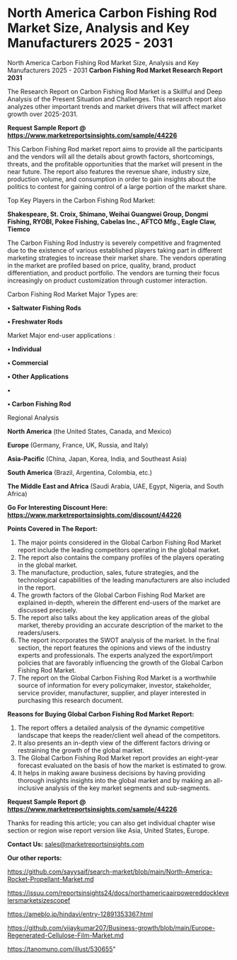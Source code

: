 # North America Carbon Fishing Rod Market Size, Analysis and Key Manufacturers 2025 - 2031
North America Carbon Fishing Rod Market Size, Analysis and Key Manufacturers 2025 - 2031
<strong>Carbon Fishing Rod Market Research Report 2031</strong>

The Research Report on Carbon Fishing Rod Market is a Skillful and Deep Analysis of the Present Situation and Challenges. This research report also analyzes other important trends and market drivers that will affect market growth over 2025-2031.

<strong>Request Sample Report @ <a href=https://www.marketreportsinsights.com/sample/44226>https://www.marketreportsinsights.com/sample/44226</a></strong>

This Carbon Fishing Rod market report aims to provide all the participants and the vendors will all the details about growth factors, shortcomings, threats, and the profitable opportunities that the market will present in the near future. The report also features the revenue share, industry size, production volume, and consumption in order to gain insights about the politics to contest for gaining control of a large portion of the market share.

Top Key Players in the Carbon Fishing Rod Market:

<strong>Shakespeare, St. Croix, Shimano, Weihai Guangwei Group, Dongmi Fishing, RYOBI, Pokee Fishing, Cabelas Inc., AFTCO Mfg., Eagle Claw, Tiemco</strong>

The Carbon Fishing Rod Industry is severely competitive and fragmented due to the existence of various established players taking part in different marketing strategies to increase their market share. The vendors operating in the market are profiled based on price, quality, brand, product differentiation, and product portfolio. The vendors are turning their focus increasingly on product customization through customer interaction.

Carbon Fishing Rod Market Major Types are:

<strong>•  Saltwater Fishing Rods

•  Freshwater Rods</strong>

Market Major end-user applications :

<strong>•  Individual

•  Commercial

•  Other Applications

•  

•  Carbon Fishing Rod</strong>

Regional Analysis

</u><strong><b>North America</b></strong> (the United States, Canada, and Mexico)

<strong><b>Europe </b></strong>(Germany, France, UK, Russia, and Italy)

<strong><b>Asia-Pacific</b></strong> (China, Japan, Korea, India, and Southeast Asia)

<strong><b>South America</b></strong> (Brazil, Argentina, Colombia, etc.)

<strong><b>The Middle East and Africa</b></strong> (Saudi Arabia, UAE, Egypt, Nigeria, and South Africa)

<strong>Go For Interesting Discount Here: <a href=https://www.marketreportsinsights.com/discount/44226>https://www.marketreportsinsights.com/discount/44226</a></strong>

<strong>Points Covered in The Report:</strong>
<ol>
  <li>The major points considered in the Global Carbon Fishing Rod Market report include the leading competitors operating in the global market.</li>
  <li>The report also contains the company profiles of the players operating in the global market.</li>
  <li>The manufacture, production, sales, future strategies, and the technological capabilities of the leading manufacturers are also included in the report.</li>
  <li>The growth factors of the Global Carbon Fishing Rod Market are explained in-depth, wherein the different end-users of the market are discussed precisely.</li>
  <li>The report also talks about the key application areas of the global market, thereby providing an accurate description of the market to the readers/users.</li>
  <li>The report incorporates the SWOT analysis of the market. In the final section, the report features the opinions and views of the industry experts and professionals. The experts analyzed the export/import policies that are favorably influencing the growth of the Global Carbon Fishing Rod Market.</li>
  <li>The report on the Global Carbon Fishing Rod Market is a worthwhile source of information for every policymaker, investor, stakeholder, service provider, manufacturer, supplier, and player interested in purchasing this research document.</li>
</ol>
<strong>Reasons for Buying Global Carbon Fishing Rod Market Report:</strong>

<ol>
  <li>The report offers a detailed analysis of the dynamic competitive landscape that keeps the reader/client well ahead of the competitors.</li>
  <li>It also presents an in-depth view of the different factors driving or restraining the growth of the global market.</li>
  <li>The Global Carbon Fishing Rod Market report provides an eight-year forecast evaluated on the basis of how the market is estimated to grow.</li>
  <li>It helps in making aware business decisions by having providing thorough insights insights into the global market and by making an all-inclusive analysis of the key market segments and sub-segments.</li>
</ol>
<strong>Request Sample Report @ <a href=https://www.marketreportsinsights.com/sample/44226>https://www.marketreportsinsights.com/sample/44226</a></strong>


Thanks for reading this article; you can also get individual chapter wise section or region wise report version like Asia, United States, Europe.

<strong>Contact Us:</strong>
sales@marketreportsinsights.com

<strong>Our other reports:</strong>

<a href=https://github.com/sayysaif/search-market/blob/main/North-America-Rocket-Propellant-Market.md>https://github.com/sayysaif/search-market/blob/main/North-America-Rocket-Propellant-Market.md</a>

<a href=https://issuu.com/reportsinsights24/docs/northamericaairpowereddocklevelersmarketsizescopef>https://issuu.com/reportsinsights24/docs/northamericaairpowereddocklevelersmarketsizescopef</a>

<a href=https://ameblo.jp/hindavi/entry-12891353367.html>https://ameblo.jp/hindavi/entry-12891353367.html</a>

<a href=https://github.com/vijaykumar207/Business-growth/blob/main/Europe-Regenerated-Cellulose-Film-Market.md>https://github.com/vijaykumar207/Business-growth/blob/main/Europe-Regenerated-Cellulose-Film-Market.md</a>

<a href=https://tanomuno.com/illust/530655>https://tanomuno.com/illust/530655</a>"
